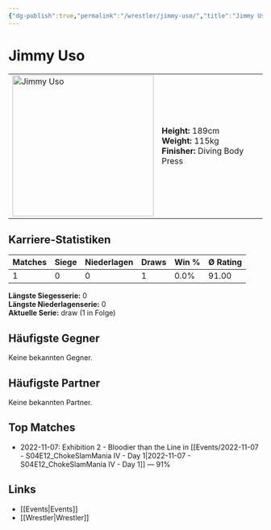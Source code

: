 ```yaml
---
{"dg-publish":true,"permalink":"/wrestler/jimmy-uso/","title":"Jimmy Uso","tags":["wrestler"],"noteIcon":""}
---
```



# Jimmy Uso

<table>
        <tr>
        <td><img src="https://github.com/CptSpaulding1980/choke-slam-wrestling/releases/download/images/Jimmy_Uso.png" width="280" alt="Jimmy Uso"></td>
        <td>
        <b>Height:</b> 189cm<br>
        <b>Weight:</b> 115kg<br>
        <b>Finisher:</b> Diving Body Press<br>
        </td>
        </tr>
        </table>
        
## Karriere-Statistiken

| Matches | Siege | Niederlagen | Draws | Win % | Ø Rating |
|---------|-------|-------------|-------|-------|-----------|
| 1 | 0 | 0 | 1 | 0.0% | 91.00 |

**Längste Siegesserie:** 0<br>**Längste Niederlagenserie:** 0<br>**Aktuelle Serie:** draw (1 in Folge)


## Häufigste Gegner
Keine bekannten Gegner.

## Häufigste Partner
Keine bekannten Partner.

## Top Matches
- 2022-11-07: Exhibition 2 - Bloodier than the Line in [[Events/2022-11-07 - S04E12_ChokeSlamMania IV - Day 1\|2022-11-07 - S04E12_ChokeSlamMania IV - Day 1]] — 91%

## Links
- [[Events\|Events]]
- [[Wrestler\|Wrestler]]
